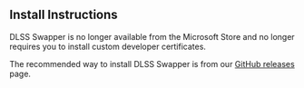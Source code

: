 ## Install Instructions
DLSS Swapper is no longer available from the Microsoft Store and no longer requires you to install custom developer certificates. 

The recommended way to install DLSS Swapper is from our [GitHub releases](https://github.com/beeradmoore/dlss-swapper/releases) page.